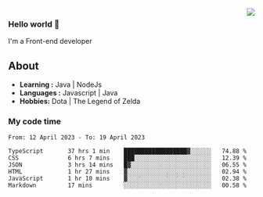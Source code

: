 <img align='right' src="https://github-readme-stats.vercel.app/api?username=jumodada&show_icons=true&theme=vue">

### Hello world 👋

I'm a Front-end developer 
    
## About
-  **Learning :** Java | NodeJs
-  **Languages :** Javascript | Java
-  **Hobbies:** Dota | The Legend of Zelda

### My code time

<!--START_SECTION:waka-->

```text
From: 12 April 2023 - To: 19 April 2023

TypeScript       37 hrs 1 min    ██████████████████▓░░░░░░   74.88 %
CSS              6 hrs 7 mins    ███░░░░░░░░░░░░░░░░░░░░░░   12.39 %
JSON             3 hrs 14 mins   █▓░░░░░░░░░░░░░░░░░░░░░░░   06.55 %
HTML             1 hr 27 mins    ▓░░░░░░░░░░░░░░░░░░░░░░░░   02.94 %
JavaScript       1 hr 10 mins    ▓░░░░░░░░░░░░░░░░░░░░░░░░   02.38 %
Markdown         17 mins         ░░░░░░░░░░░░░░░░░░░░░░░░░   00.58 %
```

<!--END_SECTION:waka-->
